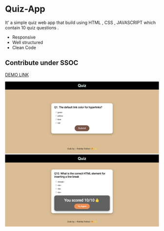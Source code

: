 # Quiz-App
It' a simple quiz web app that build using HTML , CSS , JAVASCRIPT which contain 10 quiz questions .

- Responsive
- Well structured
- Clean Code

## Contribute under SSOC

 [DEMO LINK](https://github.com/Rishikavishnoi/Quiz-App)

![ss](ss1.png)
![ss](ss2.png)

